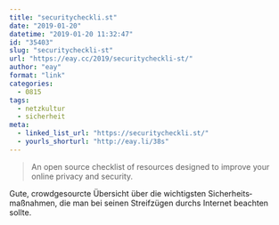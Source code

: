 ```yaml
---
title: "securitycheckli.st"
date: "2019-01-20"
datetime: "2019-01-20 11:32:47"
id: "35403"
slug: "securitycheckli-st"
url: "https://eay.cc/2019/securitycheckli-st/"
author: "eay"
format: "link"
categories:
  - 0815
tags:
  - netzkultur
  - sicherheit
meta:
  - linked_list_url: "https://securitycheckli.st/"
  - yourls_shorturl: "http://eay.li/38s"
---
```


> An open source checklist of resources designed to improve your online privacy and security.

Gute, crowdgesourcte Übersicht über die wichtigsten Sicherheits­maßnahmen, die man bei seinen Streifzügen durchs Internet beachten sollte.
